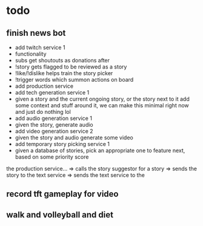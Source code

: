# todo
## finish news bot
- add twitch service 1
 - functionality
  - subs get shoutouts as donations after
  - !story gets flagged to be reviewed as a story
  - !like/!dislike helps train the story picker
  - !trigger words which summon actions on board
- add production service
 - add tech generation service 1
  - given a story and the current ongoing story, or the story next to it add some context and stuff around it, we can make this minimal right now and just do nothing lol
 - add audio generation service 1
  - given the story, generate audio 
 - add video generation service 2
  - given the story and audio generate some video
- add temporary story picking service 1
 - given a database of stories, pick an appropriate one to feature next, based on some priority score

the production service...
=> calls the story suggestor for a story
=> sends the story to the text service
=> sends the text service to the 


## record tft gameplay for video


## walk and volleyball and diet



## 
